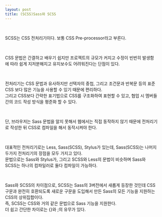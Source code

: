 ```yaml
---
layout: post
title: (SCSS)Sass와 SCSS
---
```


<br>

SCSS는 CSS 전처리기이다. 보통 CSS Pre-processor라고 부른다. 

<br>

CSS 문법은 간결하고 배우기 쉽지만 프로젝트의 규모가 커지고 수정이 빈번히 발생함에 따라 쉽게 지저분해지고 유지보수도 어려워진다는 단점이 있다.  

<br>

전처리기는 CSS 문법과 유사하지만 선택자의 중첩, 그리고 조건문과 반복문 등의 표준 CSS 보다 많은 기능을 사용할 수 있기 때문에 편리하다.  
그리고 CSS보다 간략한 표기법으로 CSS를 구조화하여 표현할 수 있고, 협업 시 멤버들간의 코드 작성 방식을 평준화 할 수 있다.

<br>

단, 브라우저는 Sass 문법을 알지 못해서 웹에서는 직접 동작하지 않기 때문에 전처리기로 작성한 뒤 CSS로 컴파일을 해서 동작시켜야 한다.

<br>

대표적인 전처리기로는 Less, Sass(SCSS), Stylus가 있는데, Sass(SCSS)는 나머지 두가지 전처리기의 장점을 모두 가지고 있다.  
문법으로는 Sass와 Stylus가, 그리고 SCSS와 Less의 문법이 비슷하며 Sass와 SCSS는 하나의 컴파일러로 둘다 컴파일이 가능하다.

<br>

Sass와 SCSS의 차이점으로, SCSS는 Sass의 3버전에서 새롭게 등장한 것인데 CSS 구문과 완전히 호환되도록 새로운 구문을 도입해서 만든 Sass의 모든 기능을 지원하는 CSS의 상위집합이다.   
즉, SCSS는 CSS와 거의 같은 문법으로 Sass 기능을 지원한다.   
더 쉽고 간단한 차이로는 {}와 ;의 유무가 있다.

<br>
        

